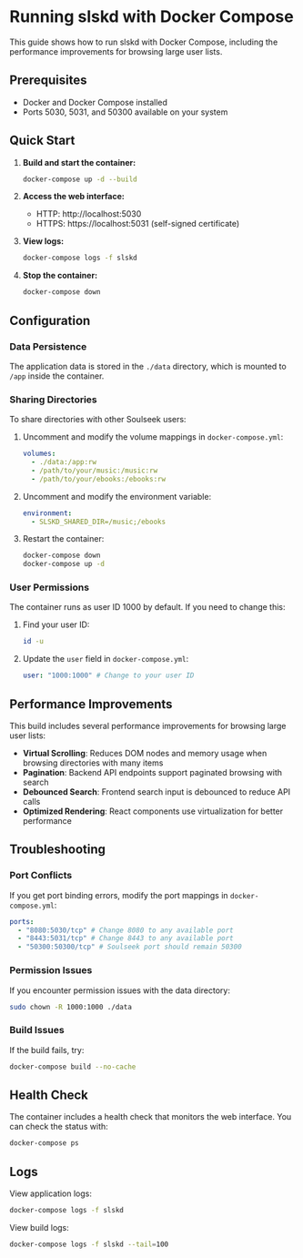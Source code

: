 # Running slskd with Docker Compose

This guide shows how to run slskd with Docker Compose, including the performance improvements for browsing large user lists.

## Prerequisites

- Docker and Docker Compose installed
- Ports 5030, 5031, and 50300 available on your system

## Quick Start

1. **Build and start the container:**

   ```bash
   docker-compose up -d --build
   ```

2. **Access the web interface:**
   - HTTP: http://localhost:5030
   - HTTPS: https://localhost:5031 (self-signed certificate)

3. **View logs:**

   ```bash
   docker-compose logs -f slskd
   ```

4. **Stop the container:**
   ```bash
   docker-compose down
   ```

## Configuration

### Data Persistence

The application data is stored in the `./data` directory, which is mounted to `/app` inside the container.

### Sharing Directories

To share directories with other Soulseek users:

1. Uncomment and modify the volume mappings in `docker-compose.yml`:

   ```yaml
   volumes:
     - ./data:/app:rw
     - /path/to/your/music:/music:rw
     - /path/to/your/ebooks:/ebooks:rw
   ```

2. Uncomment and modify the environment variable:

   ```yaml
   environment:
     - SLSKD_SHARED_DIR=/music;/ebooks
   ```

3. Restart the container:
   ```bash
   docker-compose down
   docker-compose up -d
   ```

### User Permissions

The container runs as user ID 1000 by default. If you need to change this:

1. Find your user ID:

   ```bash
   id -u
   ```

2. Update the `user` field in `docker-compose.yml`:
   ```yaml
   user: "1000:1000" # Change to your user ID
   ```

## Performance Improvements

This build includes several performance improvements for browsing large user lists:

- **Virtual Scrolling**: Reduces DOM nodes and memory usage when browsing directories with many items
- **Pagination**: Backend API endpoints support paginated browsing with search
- **Debounced Search**: Frontend search input is debounced to reduce API calls
- **Optimized Rendering**: React components use virtualization for better performance

## Troubleshooting

### Port Conflicts

If you get port binding errors, modify the port mappings in `docker-compose.yml`:

```yaml
ports:
  - "8080:5030/tcp" # Change 8080 to any available port
  - "8443:5031/tcp" # Change 8443 to any available port
  - "50300:50300/tcp" # Soulseek port should remain 50300
```

### Permission Issues

If you encounter permission issues with the data directory:

```bash
sudo chown -R 1000:1000 ./data
```

### Build Issues

If the build fails, try:

```bash
docker-compose build --no-cache
```

## Health Check

The container includes a health check that monitors the web interface. You can check the status with:

```bash
docker-compose ps
```

## Logs

View application logs:

```bash
docker-compose logs -f slskd
```

View build logs:

```bash
docker-compose logs -f slskd --tail=100
```
